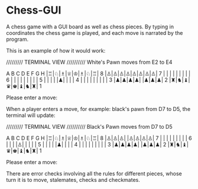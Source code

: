 # Chess-GUI
A chess game with a GUI board as well as chess pieces.
By typing in coordinates the chess game is played, and each move is narrated by the program. 

This is an example of how it would work:


///////// TERMINAL VIEW //////////
White's Pawn moves from E2 to E4

 A B C D E F G H
|♖|♘|♗|♕|♔|♗|♘|♖| 8
|♙|♙|♙|♙|♙|♙|♙|♙| 7
| | | | | | | | | 6
| | | | | | | | | 5
| | | | |♟| | | | 4
| | | | | | | | | 3
|♟|♟|♟|♟| |♟|♟|♟| 2
|♜|♞|♝|♛|♚|♝|♞|♜| 1

Please enter a move:



When a player enters a move, for example: black's pawn from D7 to D5, the terminal will update:


///////// TERMINAL VIEW //////////
Black's Pawn moves from D7 to D5

 A B C D E F G H
|♖|♘|♗|♕|♔|♗|♘|♖| 8
|♙|♙|♙| |♙|♙|♙|♙| 7
| | | | | | | | | 6
| | | |♙| | | | | 5
| | | | |♟| | | | 4
| | | | | | | | | 3
|♟|♟|♟|♟| |♟|♟|♟| 2
|♜|♞|♝|♛|♚|♝|♞|♜| 1

Please enter a move:


There are error checks involving all the rules for different pieces, whose turn it is to move, stalemates, checks and checkmates.

